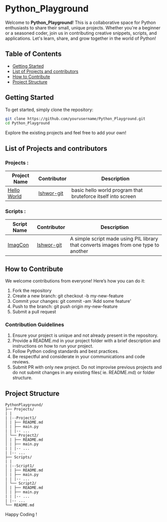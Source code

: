 # Python_Playground

Welcome to **Python_Playground**! This is a collaborative space for Python enthusiasts to share their small, unique projects. Whether you're a beginner or a seasoned coder, join us in contributing creative snippets, scripts, and applications. Let's learn, share, and grow together in the world of Python!

## Table of Contents

- [Getting Started](#getting-started)
- [List of Projects and contributors](#list-of-projects-and-contributors)
- [How to Contribute](#how-to-contribute)
- [Project Structure](#project-structure)

## Getting Started

To get started, simply clone the repository:

```bash
git clone https://github.com/yourusername/Python_Playground.git
cd Python_Playground
```

Explore the existing projects and feel free to add your own!

## List of Projects and contributors

### Projects :

| Project Name                                                                                 | Contributor                                 | Description                                                  |
| -------------------------------------------------------------------------------------------- | ------------------------------------------- | ------------------------------------------------------------ |
| [Hello World](https://github.com/tensor-ioe/Python_Playground/tree/main/Projects/HelloWorld) | [Ishwor-git](https://github.com/Ishwor-git) | basic hello world program that bruteforce itself into screen |

### Scripts :

| Script Name | Contributor | Description |
| ----------- | ----------- | ----------- |
|[ImagCon](https://github.com/tensor-ioe/Python_Playground/tree/main/Scripts/ImagCon) | [Ishwor-git](https://github.com/Ishwor-git) | A simple script made using PIL library that converts images from one type to another |

## How to Contribute

We welcome contributions from everyone! Here’s how you can do it:

1. Fork the repository
2. Create a new branch: git checkout -b my-new-feature
3. Commit your changes: git commit -am 'Add some feature'
4. Push to the branch: git push origin my-new-feature
5. Submit a pull request

### Contribution Guidelines

1. Ensure your project is unique and not already present in the repository.
2. Provide a README.md in your project folder with a brief description and instructions on how to run your project.
3. Follow Python coding standards and best practices.
4. Be respectful and considerate in your communications and code reviews.
5. Submit PR with only new project. Do not improvise previous projects and do not submit changes in any existing files( ie. README.md) or folder structure.

## Project Structure

```
PythonPlayground/
├── Projects/
| |
| |--Project1/
│ | ├── README.md
│ | ├── main.py
| | |-- ...
│ └── Project2/
│ | ├── README.md
│ | ├── main.py
| | |-- ...
| |-- ...
├── Scripts/
| |
| |--Script1/
│ | ├── README.md
│ | ├── main.py
| | |-- ...
│ └── Script2/
│ | ├── README.md
│ | ├── main.py
| | |-- ...
| |-- ...
└── README.md
```

Happy Coding !
